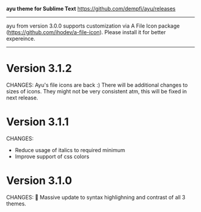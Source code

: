 **ayu theme for Sublime Text**
https://github.com/dempfi/ayu/releases

********************************************************************************
ayu from version 3.0.0 supports customization via A File Icon package
(https://github.com/ihodev/a-file-icon). Please install it for better expereince.
********************************************************************************

# Version 3.1.2

CHANGES:
Ayu's file icons are back :) There will be additional changes to sizes of icons.
They might not be very consistent atm, this will be fixed in next release.

# Version 3.1.1

CHANGES:
- Reduce usage of italics to required minimum
- Improve support of css colors

# Version 3.1.0
CHANGES:
🌈 Massive update to syntax highlighning and contrast of all 3 themes.

